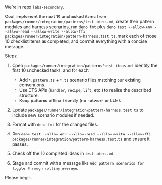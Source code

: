 We’re in repo `labs-secondary`.

Goal: implement the next 10 unchecked items from `packages/runner/integration/patterns/test-ideas.md`, create their pattern modules and harness scenarios, run `deno fmt` plus `deno test --allow-env --allow-read --allow-write --allow-ffi packages/runner/integration/pattern-harness.test.ts`, mark each of those 10 checklist items as completed, and commit everything with a concise message.

Steps:
1. Open `packages/runner/integration/patterns/test-ideas.md`, identify the first 10 unchecked tasks, and for each:
   - Add `*.pattern.ts` + `*.ts` scenario files matching our existing conventions.
   - Use CTS APIs (`handler`, `recipe`, `lift`, etc.) to realize the described structure.
   - Keep patterns offline-friendly (no network or LLM).

2. Update `packages/runner/integration/pattern-harness.test.ts` to include new scenario modules if needed.

3. Format with `deno fmt` for the changed files.

4. Run `deno test --allow-env --allow-read --allow-write --allow-ffi packages/runner/integration/pattern-harness.test.ts` and ensure it passes.

5. Check off the 10 completed ideas in `test-ideas.md`.

6. Stage and commit with a message like `Add pattern scenarios for toggle through rolling average`.

Please begin.
